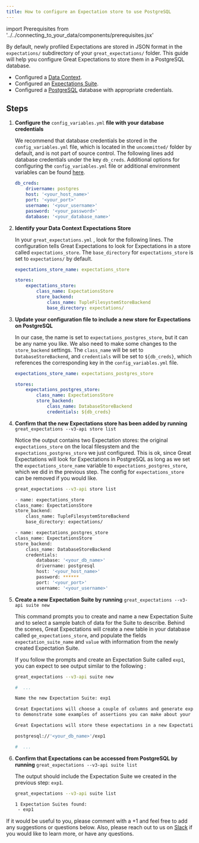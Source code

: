 ```yaml
---
title: How to configure an Expectation store to use PostgreSQL
---
```

import Prerequisites from '../../connecting_to_your_data/components/prerequisites.jsx'

By default, newly profiled Expectations are stored in JSON format in the `expectations/` subdirectory of your `great_expectations/` folder.  This guide will help you configure Great Expectations to store them in a PostgreSQL database.

<Prerequisites>

- Configured a [Data Context](../../../tutorials/getting-started/initialize-a-data-context.md).
- Configured an [Expectations Suite](../../../tutorials/getting-started/create-your-first-expectations.md).
- Configured a [PostgreSQL](https://www.postgresql.org/) database with appropriate credentials.

</Prerequisites>


Steps
-----


1. **Configure the** `config_variables.yml` **file with your database credentials**

    We recommend that database credentials be stored in the  `config_variables.yml` file, which is located in the `uncommitted/` folder by default, and is not part of source control.  The following lines add database credentials under the key `db_creds`. Additional options for configuring the `config_variables.yml` file or additional environment variables can be found [here](../configuring-data-contexts/how-to-configure-credentials-using-a-yaml-file-or-environment-variables.md).

    ```yaml
    db_creds:
        drivername: postgres
        host: '<your_host_name>'
        port: '<your_port>'
        username: '<your_username>'
        password: '<your_password>'
        database: '<your_database_name>'
    ```


2. **Identify your Data Context Expectations Store**

    In your ``great_expectations.yml`` , look for the following lines.  The configuration tells Great Expectations to look for Expectations in a store called ``expectations_store``. The ``base_directory`` for ``expectations_store`` is set to ``expectations/`` by default.

    ```yaml
    expectations_store_name: expectations_store

    stores:
        expectations_store:
            class_name: ExpectationsStore
            store_backend:
                class_name: TupleFilesystemStoreBackend
                base_directory: expectations/
    ```


3. **Update your configuration file to include a new store for Expectations on PostgreSQL**

    In our case, the name is set to ``expectations_postgres_store``, but it can be any name you like.  We also need to make some changes to the ``store_backend`` settings.  The ``class_name`` will be set to ``DatabaseStoreBackend``, and ``credentials`` will be set to ``${db_creds}``, which references the corresponding key in the ``config_variables.yml`` file.

    ```yaml
    expectations_store_name: expectations_postgres_store

    stores:
        expectations_postgres_store:
            class_name: ExpectationsStore
            store_backend:
                class_name: DatabaseStoreBackend
                credentials: ${db_creds}
    ```


4. **Confirm that the new Expectations store has been added by running** ``great_expectations --v3-api store list``

    Notice the output contains two Expectation stores: the original ``expectations_store`` on the local filesystem and the ``expectations_postgres_store`` we just configured.  This is ok, since Great Expectations will look for Expectations in PostgreSQL as long as we set the ``expectations_store_name`` variable to ``expectations_postgres_store``, which we did in the previous step.  The config for ``expectations_store`` can be removed if you would like.

    ```bash
    great_expectations --v3-api store list

    - name: expectations_store
    class_name: ExpectationsStore
    store_backend:
        class_name: TupleFilesystemStoreBackend
        base_directory: expectations/

    - name: expectations_postgres_store
    class_name: ExpectationsStore
    store_backend:
        class_name: DatabaseStoreBackend
        credentials:
            database: '<your_db_name>'
            drivername: postgresql
            host: '<your_host_name>'
            password: ******
            port: '<your_port>'
            username: '<your_username>'
    ```


5. **Create a new Expectation Suite by running** ``great_expectations --v3-api suite new``

    This command prompts you to create and name a new Expectation Suite and to select a sample batch of data for the Suite to describe. Behind the scenes, Great Expectations will create a new table in your database called ``ge_expectations_store``, and populate the fields ``expectation_suite_name`` and ``value`` with information from the newly created Expectation Suite.

    If you follow the prompts and create an Expectation Suite called ``exp1``, you can expect to see output similar to the following :

    ```bash
    great_expectations --v3-api suite new

    #  ...

    Name the new Expectation Suite: exp1

    Great Expectations will choose a couple of columns and generate expectations about them
    to demonstrate some examples of assertions you can make about your data.

    Great Expectations will store these expectations in a new Expectation Suite 'exp1' here:

    postgresql://'<your_db_name>'/exp1

    #  ...
    ```


6. **Confirm that Expectations can be accessed from PostgreSQL by running** ``great_expectations --v3-api suite list``

    The output should include the Expectation Suite we created in the previous step: ``exp1``.

    ```bash
    great_expectations --v3-api suite list

    1 Expectation Suites found:
     - exp1
    ```


If it would be useful to you, please comment with a +1 and feel free to add any suggestions or questions below.  Also, please reach out to us on [Slack](https://greatexpectations.io/slack) if you would like to learn more, or have any questions.


